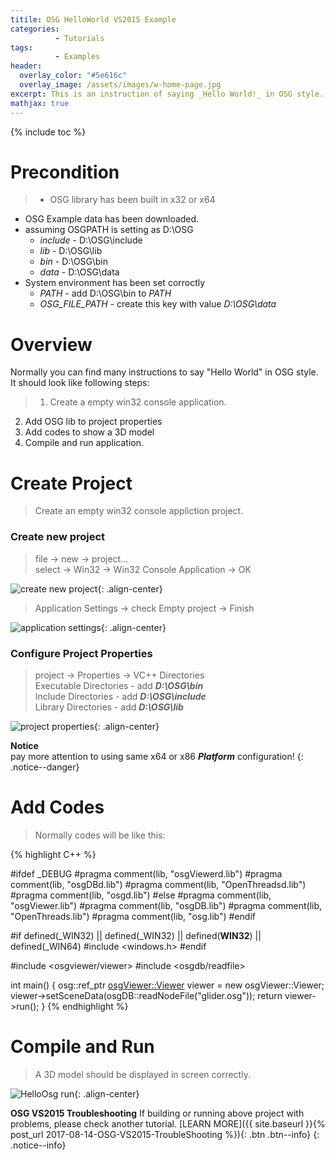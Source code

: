```yaml
---
titile: OSG HelloWorld VS2015 Example
categories: 
          - Tutorials
tags:          
          - Examples
header:
  overlay_color: "#5e616c"
  overlay_image: /assets/images/w-home-page.jpg
excerpt: This is an instruction of saying _Hello World!_ in OSG style. This project will build by using Visual Studio 2015.
mathjax: true
---
```


{% include toc %}

# Precondition

> * OSG library has been built in x32 or x64
* OSG Example data has been downloaded. 
* assuming OSGPATH is setting as D:\OSG
    * _include_ - D:\OSG\include
    * _lib_     - D:\OSG\lib
    * _bin_     - D:\OSG\bin
    * _data_    - D:\OSG\data
* System environment has been set corroctly
    * _PATH_          - add D:\OSG\bin to _PATH_
    * _OSG_FILE_PATH_ - create this key with value _D:\OSG\data_  


# Overview
Normally you can find many instructions to say "Hello World" in OSG style.  
It should look like following steps:
> 1. Create a empty win32 console application.
2. Add OSG lib to project properties
3. Add codes to show a 3D model
4. Compile and run application. 

# Create Project
> Create an empty win32 console appliction project.

### Create new project

> file -> new -> project...  
> select -> Win32 -> Win32 Console Application -> OK  

![create new project][create new project]{: .align-center}

> Application Settings -> check Empty project -> Finish  

![application settings][application settings]{: .align-center}

### Configure Project Properties

> project -> Properties -> VC++ Directories  
> Executable Directories - add **_D:\OSG\bin_**  
> Include Directories - add **_D:\OSG\include_**  
> Library Directories - add **_D:\OSG\lib_**  

![project properties][project properties]{: .align-center}

**Notice**  
pay more attention to using same x64 or x86 **_Platform_** configuration!
{: .notice--danger}

# Add Codes


> Normally codes will be like this:

{% highlight C++ %}

#ifdef _DEBUG
#pragma comment(lib, "osgViewerd.lib")
#pragma comment(lib, "osgDBd.lib")
#pragma comment(lib, "OpenThreadsd.lib")
#pragma comment(lib, "osgd.lib")
#else
#pragma comment(lib, "osgViewer.lib")
#pragma comment(lib, "osgDB.lib")
#pragma comment(lib, "OpenThreads.lib")
#pragma comment(lib, "osg.lib")
#endif

#if defined(_WIN32) || defined(_WIN32) || defined(__WIN32__) || defined(_WIN64)
#include <windows.h>
#endif

#include <osgviewer/viewer>
#include <osgdb/readfile>

int main()
{
	osg::ref_ptr <osgViewer::Viewer> viewer = new osgViewer::Viewer;
	viewer->setSceneData(osgDB::readNodeFile("glider.osg"));
	return viewer->run();
}
{% endhighlight %}


# Compile and Run

> A 3D model should be displayed in screen correctly.

![HelloOsg run][HelloOsg run]{: .align-center}


**OSG VS2015 Troubleshooting**
If building or running above project with problems, please check another tutorial. [LEARN MORE]({{ site.baseurl }}{% post_url 2017-08-14-OSG-VS2015-TroubleShooting %}){: .btn .btn--info}
{: .notice--info}


[create new project]: {{site.url}}{{site.baseurl}}/assets/images/posts/HelloOsg/HelloOsg01.png
[application settings]: {{site.url}}{{site.baseurl}}/assets/images/posts/HelloOsg/HelloOsg02.png
[project properties]: {{site.url}}{{site.baseurl}}/assets/images/posts/HelloOsg/HelloOsg03.png
[HelloOsg run]: {{site.url}}{{site.baseurl}}/assets/images/osg/glider.jpg


